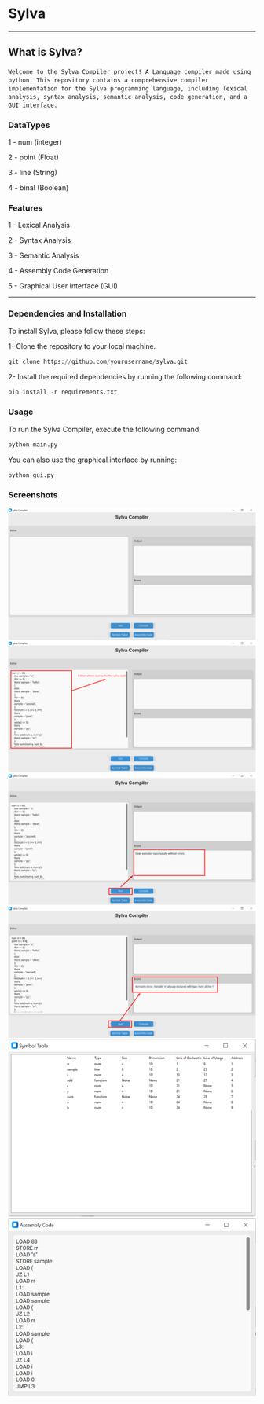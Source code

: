 # Sylva
------------------------------------------------------------------------------
## What is Sylva?
``` Welcome to the Sylva Compiler project! A Language compiler made using python. This repository contains a comprehensive compiler implementation for the Sylva programming language, including lexical analysis, syntax analysis, semantic analysis, code generation, and a GUI interface. ```
### DataTypes
1 - num (integer)

2 - point (Float)

3 - line (String)

4 - binal (Boolean)

### Features
1 - Lexical Analysis

2 - Syntax Analysis

3 - Semantic Analysis

4 - Assembly Code Generation

5 - Graphical User Interface (GUI)

-----------------------------------------------------------
### Dependencies and Installation
To install Sylva, please follow these steps:

1- Clone the repository to your local machine.
```python
git clone https://github.com/yourusername/sylva.git
```

2- Install the required dependencies by running the following command:

```python
pip install -r requirements.txt
```

### Usage
To run the Sylva Compiler, execute the following command:

```python
python main.py
```

You can also use the graphical interface by running:
```python
python gui.py
```

### Screenshots

![img_1](./images/Picture1.png)
![img_2](./images/Picture2.png)
![img_3](./images/Picture3.png)
![img_4](./images/Picture4.png)
![img_5](./images/Picture5.png)
![img_6](./images/Picture6.png)
